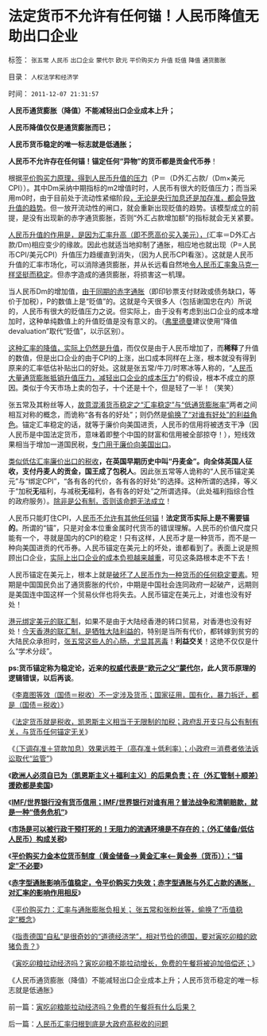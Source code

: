 # 法定货币不允许有任何锚！人民币降值无助出口企业

标签： `张五常` `人民币` `出口企业` `蒙代尔` `欧元` `平价购买力` `升值` `贬值` `降值` `通货膨胀` 

目录： `人权法学和经济学`

时间： `2011-12-07 21:31:57`

**人民币通货膨胀（降值）不能减轻出口企业成本上升；**

**人民币降值仅仅是通货膨胀而已；**

**人民币货币稳定的唯一标志就是低通胀；**

**人民币不允许存在任何锚！锚定任何“异物”的货币都是贡金代币券**！

根据[平价购买力原理，得到人民币升值的压力](../../../2011/11/30/平价购买力中不同类型的通胀与汇率的关系.md)（P＝（D外汇占款/（Dm×美元CPI））。其中Dm采纳中期指标的m2增值时时，人民币有很大的贬值压力；而当采用m0时，由于目前处于流动性紧缩阶段[，无论是央行加息还是加存准，都会导致升值的趋势](../../../2011/10/18/存款加息不是利率市场化，存款利率不是资本单位价格.md)。但一放开流动性的闸口，就会重新出现贬值的趋势。该模型成立的前提，是没有出现新的赤字通货膨胀，否则“外汇占款增加额”的指标就会无关紧要。

[人民币升值的作用是，是因为汇率升高（即不愿高价买入美元），(](../../../2010/10/20/人民币升值最起码的措施：基本失业保障和国退民进.md)汇率＝D外汇占款/Dm)相应变少的缘故。因此也就适当地抑制了通胀，相应地也就出现（P=人民币CPI/美元CPI）升值压力趋缓直到消失，（因为人民币CPI看涨）。这就是人民币升值的汇率市场化，可以消除通货膨胀，并从长远看自然地[令人民币汇率象马克一样坚挺而稳定](../../../2011/6/1/德国马克国际化，欧元面临崩溃.md)。但赤字造成的通货膨胀，将损害这一机理。

当人民币Dm的增加值，[由于同期的赤字通胀](../../../2011/1/6/美国是税收最轻赤字最小的国家.md)（即印钞票支付财政或债务缺口，等价于加税），P的数值上是“贬值”的。这就是今天很多人（包括谢国忠在内）所说的，人民币有很大的贬值压力之说。但实际上，由于没有考虑到出口企业的成本增加时，这种单纯数值上的升值贬值是没有意义的。（[弗里德曼](../../../2010/1/25/弗里德曼和哈耶克批判的是中国的右派.md)建议使用“降值devaluation”取代“贬值”，以示区别）。

[这种汇率的降值，实际上仍然是升值](../../../2007/12/1/以爱国的名义坚决反对人民币升值.md)，而仅仅是由于人民币增加了，而**稀释**了升值的数值，但是出口企业的由于CPI的上涨，出口成本同样在上涨，根本就没有得到原来的汇率低估补贴出口的好处。这就是张五常/牛刀/时寒冰等人称的，“[人民币大量通货膨胀抵销升值压力，减轻出口企业的成本压力](../../../2008/7/24/通胀不能抵销人民币汇率升值压力.md)”的假设，根本不成立的原因。类似于今天市场上卖的包子，十个还是十个，但是轻了一半！（笑笑）

张五常及其粉丝等人，[故意混淆货币稳定之“汇率稳定”与“低通货膨胀率”](../../../2011/11/30/平价购买力的货币“稳定”：汇率稳定则通货膨胀.md)两者之间相互对称的概念，而诡称“各有各的好处”；则仍然是[偷换了“对谁有好处”的利益角色](../../../2009/5/25/走出汉文化“公说公有理”的语言泥潭.md)。锚定汇率稳定的话，就等于廉价向美国进贡，人民币的信用将被透支干净（因人民币是中国法定货币，意味着即整个中国的财富和信用被全部掠夺！），短线效果相当于增加一道国民税，[专门用于廉价向美国出口](../../../2007/11/26/中国以超出历史所有战争损失的代价背走了世界通胀.md)。

[类似低估汇率廉价出口的税收](../../../2007/11/29/弱国自卑心理造成低估人民币廉价出口的历史性惨剧.md)**，在英国早期历史中叫“丹麦金”。向全体英国人征收，支付丹麦人的贡金，国王成了包税人**。因此张五常等人诡称的“人民币锚定美元”与“绑定CPI”，“各有各的代价，各有各的好处”的选择。这种所谓的选择，等义于“加税**无**福利，与减税**无**福利，各有各的好处”之所谓选择。（此处福利指综合性的政府服务）。[除非是公有制，否则该命题无法成立](../../../2010/9/2/国民的负担都是税收;税收不要“没收国民”.md)！

人民币只能盯住CPI，人[民币不允许有其他任何锚](../../../2011/11/30/平价购买力的黄金，外汇，汇率和通货膨胀.md)！**法定货币实际上是不需要锚的**。所谓的“锚”，只是对金本位重金属时代货币的错误理解。人民币的价值尺度只能有一个，寻就是国内的CPI的稳定！只有这样，人民币才是一种货币，而不是一种向美国进贡的代币券。人民币锚定在美元上的坏处，谁都看到了。表面上说是照顾出口企业，[实际上出口企业的成本负担越来越重](../../../2010/7/9/人民币不升值出口企业永远不会“准备好”.md)，可见这条路根本走不下去！

人民币锚定在美元上，根本上就是[破坏了人民币作为一种货币的任何稳定要素](../../../2011/11/30/市场不是万能的，市场是可以被行政干预打死.md)。短期是中国国民负出了通货膨胀的代价，中期是中国社会连同政府一起破产，远期则是美国连中国这样一个贸易伙伴也将失去。人民币锚定在美元上，对谁也没有好处！

[港元绑定美元的联汇制](../../../2009/6/26/中国必须尽快放弃港币！避免大陆沦陷！.md)，如果不是由于大陆经香港的转口贸易，对香港也没有好处！[今天香港的联汇制，是牺牲大陆利益的](../../../2011/1/3/联汇制或将覆灭中港整体经济.md)，特别是当所有代价，都转嫁到贫穷的大陆民众承担时，[张五常这些人的心肠，尤显其恶毒](../../../2009/7/23/张五常大师对现代经济学的贡献史无前例.md)！**利益交关**！这绝不仅仅是什么“学术分歧”。

**ps:货币锚定称为稳定论，近来的[权威代表是“欧元之父”蒙代尔](../../../2009/6/10/有中国特色的蒙代尔汇率忽悠三角.md)，此人货币原理的逻辑错误，以后再谈**。

《[李嘉图等效（国债＝税收）不一定涉及货币；国家征用，国有化，暴力拆迁，都是（国债＝税收）](../../../2011/10/12/李嘉图等效（国债＝税收）的实物税，古钱，国家征用，暴力拆迁.md)》

《[法定货币就是税收，凯恩斯主义相当于无限制的加税；政府乱开支只与公有制有关，与货币任何锚定无关](../../../2011/10/12/法定货币就是税收；凯恩斯主义相当于无限制加税.md)》

《[（下调存准＋贷款加息）效果远胜于（高存准＋低利率）；小政府＝消费者依法诉讼取代“监管”](../../../2011/12/1/小政府＝消费者依法诉讼取代“监管”.md)》

《[**欧洲人必须自已为（凯恩斯主义＋福利主义）的后果负责；在（外汇管制＋顺差）援欧都是卖国**](../../../2011/11/29/（外汇管制＋顺差）下援欧都是卖国.md)》

《[**IMF/世界银行没有货币信用；IMF/世界银行对谁有用？普法战争和清朝赔款，就是一种“债务危机”**](../../../2011/11/29/征服高卢，普法战争，清朝赔款和欧洲的债务危机.md)》

《[**市场是可以被行政干预打死的！无阻力的流通环境是不存在的；（外汇储备/低估人民币）构成关税**](../../../2011/11/30/市场不是万能的，市场是可以被行政干预打死.md)》

《[**平价购买力金本位货币制度（黄金储备——>黄金汇率<——黄金券（货币））；“锚定”不必要**](../../../2011/11/30/平价购买力的黄金，外汇，汇率和通货膨胀.md)》

《[**赤字型通胀影响币值稳定，令平价购买力失效；赤字型通胀与外汇占款的通胀，对汇率的影响作用相反**](../../../2011/11/30/平价购买力中不同类型的通胀与汇率的关系.md)》

《[平价购买力：汇率与通胀膨胀负相关； 张五常和张粉丝等，偷换了“币值稳定”概念](../../../2011/11/30/平价购买力的货币“稳定”：汇率稳定则通货膨胀.md)》

《[指责德国“自私”是很奇妙的“道德经济学”，相对节俭的德国，要对寅吃卯粮的欧猪负责？](../../../2011/12/6/指责德国“自私”是很奇妙的“道德经济学”.md)》

《[寅吃卯粮拉动经济吗？寅吃卯粮不能拉动增长，免费的午餐将被迫加倍偿还；](../../../2011/12/7/寅吃卯粮能拉动经济吗？免费的午餐将有什么后果？.md)》

《人民币通货膨胀（降值）不能减轻出口企业成本上升；人民币货币稳定的唯一标志就是低通胀》



前一篇：[寅吃卯粮能拉动经济吗？免费的午餐将有什么后果？](../../../2011/12/7/寅吃卯粮能拉动经济吗？免费的午餐将有什么后果？.md)

后一篇：[人民币汇率归根到底是大政府高税收的问题](../../../2011/12/7/人民币汇率归根到底是大政府高税收的问题.md)